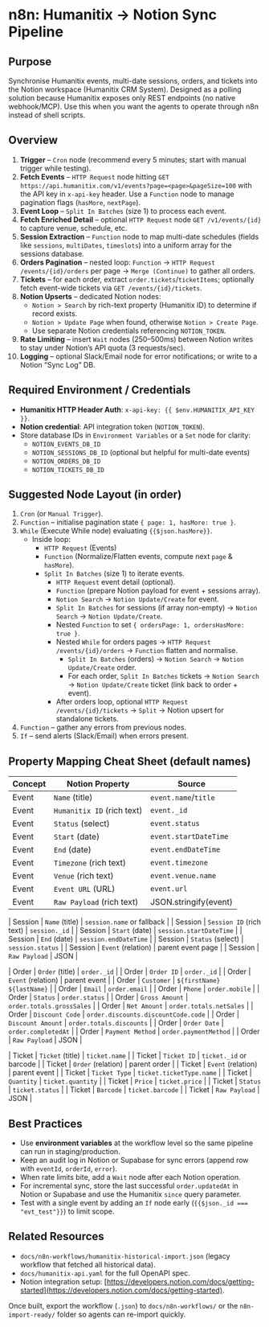 # n8n: Humanitix → Notion Sync Pipeline

## Purpose
Synchronise Humanitix events, multi-date sessions, orders, and tickets into the Notion workspace (Humanitix CRM System). Designed as a polling solution because Humanitix exposes only REST endpoints (no native webhook/MCP). Use this when you want the agents to operate through n8n instead of shell scripts.

## Overview
1. **Trigger** – `Cron` node (recommend every 5 minutes; start with manual trigger while testing).
2. **Fetch Events** – `HTTP Request` node hitting `GET https://api.humanitix.com/v1/events?page=<page>&pageSize=100` with the API key in `x-api-key` header. Use a `Function` node to manage pagination flags (`hasMore`, `nextPage`).
3. **Event Loop** – `Split In Batches` (size 1) to process each event.
4. **Fetch Enriched Detail** – optional `HTTP Request` node `GET /v1/events/{id}` to capture venue, schedule, etc.
5. **Session Extraction** – `Function` node to map multi-date schedules (fields like `sessions`, `multiDates`, `timeslots`) into a uniform array for the sessions database.
6. **Orders Pagination** – nested loop: `Function` → `HTTP Request /events/{id}/orders` per page → `Merge (Continue)` to gather all orders.
7. **Tickets** – for each order, extract `order.tickets`/`ticketItems`; optionally fetch event-wide tickets via `GET /events/{id}/tickets`.
8. **Notion Upserts** – dedicated Notion nodes:
   - `Notion > Search` by rich-text property (Humanitix ID) to determine if record exists.
   - `Notion > Update Page` when found, otherwise `Notion > Create Page`.
   - Use separate Notion credentials referencing `NOTION_TOKEN`.
9. **Rate Limiting** – insert `Wait` nodes (250–500ms) between Notion writes to stay under Notion’s API quota (3 requests/sec).
10. **Logging** – optional Slack/Email node for error notifications; or write to a Notion “Sync Log” DB.

## Required Environment / Credentials
- **Humanitix HTTP Header Auth**: `x-api-key: {{ $env.HUMANITIX_API_KEY }}`.
- **Notion credential**: API integration token (`NOTION_TOKEN`).
- Store database IDs in `Environment Variables` or a `Set` node for clarity:
  - `NOTION_EVENTS_DB_ID`
  - `NOTION_SESSIONS_DB_ID` (optional but helpful for multi-date events)
  - `NOTION_ORDERS_DB_ID`
  - `NOTION_TICKETS_DB_ID`

## Suggested Node Layout (in order)
1. `Cron` (or `Manual Trigger`).
2. `Function` – initialise pagination state `{ page: 1, hasMore: true }`.
3. `While` (Execute While node) evaluating `{{$json.hasMore}}`.
   - Inside loop:
     - `HTTP Request` (Events)
     - `Function` (Normalize/Flatten events, compute next `page` & `hasMore`).
     - `Split In Batches` (size 1) to iterate events.
       - `HTTP Request` event detail (optional).
       - `Function` (prepare Notion payload for event + sessions array).
       - `Notion Search` → `Notion Update/Create` for event.
       - `Split In Batches` for sessions (if array non-empty) → `Notion Search` → `Notion Update/Create`.
       - Nested `Function` to set `{ ordersPage: 1, ordersHasMore: true }`.
       - Nested `While` for orders pages → `HTTP Request /events/{id}/orders` → `Function` flatten and normalise.
         - `Split In Batches` (orders) → `Notion Search` → `Notion Update/Create` order.
         - For each order, `Split In Batches` tickets → `Notion Search` → `Notion Update/Create` ticket (link back to order + event).
       - After orders loop, optional `HTTP Request /events/{id}/tickets` → `Split` → Notion upsert for standalone tickets.
4. `Function` – gather any errors from previous nodes.
5. `If` – send alerts (Slack/Email) when errors present.

## Property Mapping Cheat Sheet (default names)
| Concept | Notion Property | Source |
|---------|-----------------|--------|
| Event | `Name` (title) | `event.name`/`title` |
| Event | `Humanitix ID` (rich text) | `event._id` |
| Event | `Status` (select) | `event.status` |
| Event | `Start` (date) | `event.startDateTime` |
| Event | `End` (date) | `event.endDateTime` |
| Event | `Timezone` (rich text) | `event.timezone` |
| Event | `Venue` (rich text) | `event.venue.name` |
| Event | `Event URL` (URL) | `event.url` |
| Event | `Raw Payload` (rich text) | JSON.stringify(event) |

| Session | `Name` (title) | `session.name` or fallback |
| Session | `Session ID` (rich text) | `session._id` |
| Session | `Start` (date) | `session.startDateTime` |
| Session | `End` (date) | `session.endDateTime` |
| Session | `Status` (select) | `session.status` |
| Session | `Event` (relation) | parent event page |
| Session | `Raw Payload` | JSON |

| Order | `Order` (title) | `order._id` |
| Order | `Order ID` | `order._id` |
| Order | `Event` (relation) | parent event |
| Order | `Customer` | `${firstName} ${lastName}` |
| Order | `Email` | `order.email` |
| Order | `Phone` | `order.mobile` |
| Order | `Status` | `order.status` |
| Order | `Gross Amount` | `order.totals.grossSales` |
| Order | `Net Amount` | `order.totals.netSales` |
| Order | `Discount Code` | `order.discounts.discountCode.code` |
| Order | `Discount Amount` | `order.totals.discounts` |
| Order | `Order Date` | `order.completedAt` |
| Order | `Payment Method` | `order.paymentMethod` |
| Order | `Raw Payload` | JSON |

| Ticket | `Ticket` (title) | `ticket.name` |
| Ticket | `Ticket ID` | `ticket._id` or barcode |
| Ticket | `Order` (relation) | parent order |
| Ticket | `Event` (relation) | parent event |
| Ticket | `Ticket Type` | `ticket.ticketType.name` |
| Ticket | `Quantity` | `ticket.quantity` |
| Ticket | `Price` | `ticket.price` |
| Ticket | `Status` | `ticket.status` |
| Ticket | `Barcode` | `ticket.barcode` |
| Ticket | `Raw Payload` | JSON |

## Best Practices
- Use **environment variables** at the workflow level so the same pipeline can run in staging/production.
- Keep an audit log in Notion or Supabase for sync errors (append row with `eventId`, `orderId`, `error`).
- When rate limits bite, add a `Wait` node after each Notion operation.
- For incremental sync, store the last successful `order.updatedAt` in Notion or Supabase and use the Humanitix `since` query parameter.
- Test with a single event by adding an `If` node early (`{{$json._id === "evt_test"}}`) to limit scope.

## Related Resources
- `docs/n8n-workflows/humanitix-historical-import.json` (legacy workflow that fetched all historical data).
- `docs/humanitix-api.yaml` for the full OpenAPI spec.
- Notion integration setup: [https://developers.notion.com/docs/getting-started](https://developers.notion.com/docs/getting-started).

Once built, export the workflow (`.json`) to `docs/n8n-workflows/` or the `n8n-import-ready/` folder so agents can re-import quickly.
